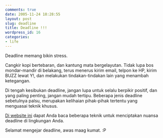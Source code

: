 ```yaml
---
comments: true
date: 2005-11-24 18:28:55
layout: post
slug: deadline
title: Deadline !!!
wordpress_id: 16
categories:
- life
---
```


Deadline memang bikin stress. 

Cangkir kopi bertebaran, dan kantung mata bergelayutan. 
Tidak lupa bos mondar-mandir di belakang, terus menerus kirim email, telpon ke HP, kirim BUZZ lewat Y!, dan melakukan tindakan-tindakan lain yang menambah ketegangan. 

Di tengah kesibukan deadline, jangan lupa untuk selalu berpikir positif, dan yang paling penting, jangan mudah tertipu. Beberapa jenis deadline sebetulnya palsu, merupakan kelihaian pihak-pihak tertentu yang menguasai teknik khusus. 

[Di website ini](http://www.thomsett.com.au/main/articles/hot/games.htm) dapat Anda baca beberapa teknik untuk menciptakan nuansa deadline di lingkungan Anda. 

Selamat mengejar deadline, awas maag kumat. :P
